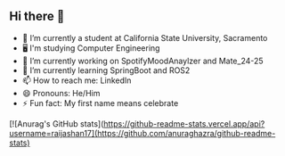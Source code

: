 ## Hi there 👋

- 📕 I’m currently a student at California State University, Sacramento
- 🖥 I'm studying Computer Engineering
- 🔭 I’m currently working on SpotifyMoodAnaylzer and Mate_24-25
- 🌱 I’m currently learning SpringBoot and ROS2
- 📫 How to reach me: LinkedIn
- 😄 Pronouns: He/Him
- ⚡ Fun fact: My first name means celebrate 

[![Anurag's GitHub stats](https://github-readme-stats.vercel.app/api?username=raijashan17](https://github.com/anuraghazra/github-readme-stats)
